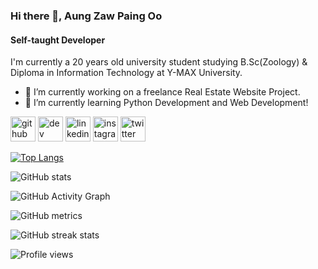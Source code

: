 ### Hi there 👋, Aung Zaw Paing Oo
#### Self-taught Developer
I'm currently a 20 years old university student studying B.Sc(Zoology) & Diploma in Information Technology at Y-MAX University.
- 🔭 I’m currently working on a freelance Real Estate Website Project. 
- 🌱 I’m currently learning Python Development and Web Development! 




[<img src='https://cdn.jsdelivr.net/npm/simple-icons@3.0.1/icons/github.svg' alt='github' height='40'>](https://github.com/aungzawpaingoo)  [<img src='https://cdn.jsdelivr.net/npm/simple-icons@3.0.1/icons/dev-dot-to.svg' alt='dev' height='40'>](https://dev.to/zawpaing)  [<img src='https://cdn.jsdelivr.net/npm/simple-icons@3.0.1/icons/linkedin.svg' alt='linkedin' height='40'>](https://www.linkedin.com/in/https://www.linkedin.com/in/aung-zaw-ping-oo-3a37531b3//)  [<img src='https://cdn.jsdelivr.net/npm/simple-icons@3.0.1/icons/instagram.svg' alt='instagram' height='40'>](https://www.instagram.com/aungzawpaingoo/)  [<img src='https://cdn.jsdelivr.net/npm/simple-icons@3.0.1/icons/twitter.svg' alt='twitter' height='40'>](https://twitter.com/ZAWPAIN87749212)  


[![Top Langs](https://github-readme-stats.vercel.app/api/top-langs/?username=aungzawpaingoo)](https://github.com/anuraghazra/github-readme-stats)

![GitHub stats](https://github-readme-stats.vercel.app/api?username=aungzawpaingoo&show_icons=true)  

![GitHub Activity Graph](https://activity-graph.herokuapp.com/graph?username=aungzawpaingoo)  

![GitHub metrics](https://metrics.lecoq.io/aungzawpaingoo)  

![GitHub streak stats](https://github-readme-streak-stats.herokuapp.com/?user=aungzawpaingoo)  

![Profile views](https://gpvc.arturio.dev/aungzawpaingoo)  
